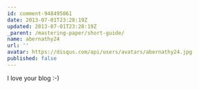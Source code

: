 ```yaml
---
id: comment-948495061
date: 2013-07-01T23:28:19Z
updated: 2013-07-01T23:28:19Z
_parent: /mastering-paper/short-guide/
name: abernathy24
url: ''
avatar: https://disqus.com/api/users/avatars/abernathy24.jpg
published: false
---
```


I love your blog :-)
